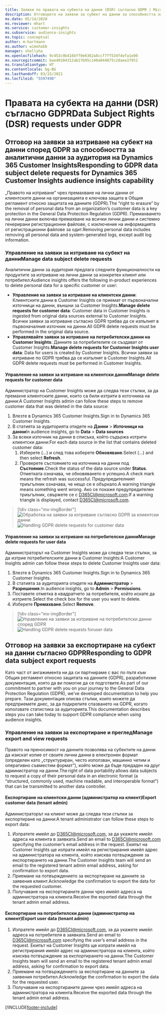 ```yaml
---
title: Заявки по правата на субекта на данни (DSR) съгласно GDPR | Microsoft Docs
description: Отговорете на заявки за субект на данни за способността за аналитични данни за аудитория на Dynamics 365 Customer Insights.
ms.date: 05/14/2020
ms.reviewer: mhart
ms.service: customer-insights
ms.subservice: audience-insights
ms.topic: conceptual
author: m-hartmann
ms.author: wimohabb
manager: shellyha
ms.openlocfilehash: 9c453c9b416bff0e6362a8ccf7ff534f4efa1e00
ms.sourcegitcommit: bae40184312ab27b95c140a044875c2daea37951
ms.translationtype: HT
ms.contentlocale: bg-BG
ms.lasthandoff: 03/15/2021
ms.locfileid: "5597498"
---
```

# <a name="data-subject-rights-dsr-requests-under-gdpr"></a><span data-ttu-id="2d2cc-103">Правата на субекта на данни (DSR) съгласно GDPR</span><span class="sxs-lookup"><span data-stu-id="2d2cc-103">Data Subject Rights (DSR) requests under GDPR</span></span>

## <a name="responding-to-gdpr-data-subject-delete-requests-for-dynamics-365-customer-insights-audience-insights-capability"></a><span data-ttu-id="2d2cc-104">Отговор на заявки за изтриване на субект на данни според GDPR за способността за аналитични данни за аудитория на Dynamics 365 Customer Insights</span><span class="sxs-lookup"><span data-stu-id="2d2cc-104">Responding to GDPR data subject delete requests for Dynamics 365 Customer Insights audience insights capability</span></span>

<span data-ttu-id="2d2cc-105">„Правото на изтриване” чрез премахване на лични данни от клиентските данни на организацията е ключова защита в Общия регламент относно защитата на данните (GDPR).</span><span class="sxs-lookup"><span data-stu-id="2d2cc-105">The “right to erasure” by the removal of personal data from an organization’s customer data is a key protection in the General Data Protection Regulation (GDPR).</span></span> <span data-ttu-id="2d2cc-106">Премахването на лични данни включва премахване на всички лични данни и системно генерирани регистрационни файлове, с изключение на информацията от регистрационни файлове за одит.</span><span class="sxs-lookup"><span data-stu-id="2d2cc-106">Removing personal data includes removing all personal data and system-generated logs, except audit log information.</span></span>

### <a name="manage-data-subject-delete-requests"></a><span data-ttu-id="2d2cc-107">Управление на заявки за изтриване на субект на данни</span><span class="sxs-lookup"><span data-stu-id="2d2cc-107">Manage data subject delete requests</span></span>

<span data-ttu-id="2d2cc-108">Аналитични данни за аудитория предлага следните функционалности на продуктите за изтриване на лични данни за конкретен клиент или потребител:</span><span class="sxs-lookup"><span data-stu-id="2d2cc-108">Audience insights offers the following in-product experiences to delete personal data for a specific customer or user:</span></span>

- <span data-ttu-id="2d2cc-109">**Управление на заявки за изтриване на клиентски данни**: Клиентските данни в Customer Insights се приемат от първоначални източници на данни, външни за Customer Insights.</span><span class="sxs-lookup"><span data-stu-id="2d2cc-109">**Manage delete requests for customer data**: Customer data in Customer Insights is ingested from original data sources external to Customer Insights.</span></span> <span data-ttu-id="2d2cc-110">Всички заявки за изтриване съгласно GDPR трябва да се изпълнят в първоначалния източник на данни.</span><span class="sxs-lookup"><span data-stu-id="2d2cc-110">All GDPR delete requests must be performed in the original data source.</span></span>
- <span data-ttu-id="2d2cc-111">**Управлявайте заявки за изтриване на потребителски данни на Customer Insights**: Данните за потребителите се създават от Customer Insights.</span><span class="sxs-lookup"><span data-stu-id="2d2cc-111">**Manage delete requests for Customer Insights user data**: Data for users is created by Customer Insights.</span></span> <span data-ttu-id="2d2cc-112">Всички заявки за изтриване по GDPR трябва да се изпълнят в Customer Insights.</span><span class="sxs-lookup"><span data-stu-id="2d2cc-112">All GDPR delete requests must be performed in Customer Insights.</span></span>

#### <a name="manage-delete-requests-for-customer-data"></a><span data-ttu-id="2d2cc-113">Управление на заявки за изтриване на клиентски данни</span><span class="sxs-lookup"><span data-stu-id="2d2cc-113">Manage delete requests for customer data</span></span>

<span data-ttu-id="2d2cc-114">Администратор на Customer Insights може да следва тези стъпки, за да премахне клиентските данни, които са били изтрити в източника на данни:</span><span class="sxs-lookup"><span data-stu-id="2d2cc-114">A Customer Insights admin can follow these steps to remove customer data that was deleted in the data source:</span></span>

1. <span data-ttu-id="2d2cc-115">Влезте в Dynamics 365 Customer Insights.</span><span class="sxs-lookup"><span data-stu-id="2d2cc-115">Sign in to Dynamics 365 Customer Insights.</span></span>
2. <span data-ttu-id="2d2cc-116">В статията за аудиторията отидете на **Данни** > **Източници на данни**</span><span class="sxs-lookup"><span data-stu-id="2d2cc-116">In audience insights, go to **Data** > **Data sources**</span></span>
3. <span data-ttu-id="2d2cc-117">За всеки източник на данни в списъка, който съдържа изтрити клиентски данни:</span><span class="sxs-lookup"><span data-stu-id="2d2cc-117">For each data source in the list that contains deleted customer data:</span></span>
   1. <span data-ttu-id="2d2cc-118">Изберете (...) и след това изберете **Обновяване**.</span><span class="sxs-lookup"><span data-stu-id="2d2cc-118">Select (...) and then select **Refresh**.</span></span>
   2. <span data-ttu-id="2d2cc-119">Проверете състоянието на източника на данни под **Състояние**.</span><span class="sxs-lookup"><span data-stu-id="2d2cc-119">Check the status of the data source under **Status**.</span></span> <span data-ttu-id="2d2cc-120">Отметката означава, че обновяването е успешно.</span><span class="sxs-lookup"><span data-stu-id="2d2cc-120">A check mark means the refresh was successful.</span></span> <span data-ttu-id="2d2cc-121">Предупредителният триъгълник означава, че нещо се е объркало.</span><span class="sxs-lookup"><span data-stu-id="2d2cc-121">A warning triangle means something went wrong.</span></span> <span data-ttu-id="2d2cc-122">Ако се покаже предупредителен триъгълник, свържете се с D365CI@microsoft.com.</span><span class="sxs-lookup"><span data-stu-id="2d2cc-122">If a warning triangle is displayed, contact D365CI@microsoft.com.</span></span>

> [!div class="mx-imgBorder"]
> <span data-ttu-id="2d2cc-123">![Обработка на заявки за изтриване съгласно GDPR за клиентски данни](media/gdpr-data-sources.png "Обработка на заявки за изтриване съгласно GDPR за клиентски данни")</span><span class="sxs-lookup"><span data-stu-id="2d2cc-123">![Handling GDPR delete requests for customer data](media/gdpr-data-sources.png "Handling GDPR delete requests for customer data")</span></span>

#### <a name="manage-delete-requests-for-user-data"></a><span data-ttu-id="2d2cc-124">Управление на заявки за изтриване на потребителски данни</span><span class="sxs-lookup"><span data-stu-id="2d2cc-124">Manage delete requests for user data</span></span>

<span data-ttu-id="2d2cc-125">Администраторът на Customer Insights може да следва тези стъпки, за да изтрие потребителските данни в Customer Insights:</span><span class="sxs-lookup"><span data-stu-id="2d2cc-125">A Customer Insights admin can follow these steps to delete Customer Insights user data:</span></span>

1. <span data-ttu-id="2d2cc-126">Влезте в Dynamics 365 Customer Insights.</span><span class="sxs-lookup"><span data-stu-id="2d2cc-126">Sign in to Dynamics 365 Customer Insights.</span></span>
2. <span data-ttu-id="2d2cc-127">В статията за аудиторията отидете на **Администратор** > **Разрешения**.</span><span class="sxs-lookup"><span data-stu-id="2d2cc-127">In audience insights, go to **Admin** > **Permissions**.</span></span>
3. <span data-ttu-id="2d2cc-128">Поставете отметка в квадратчето за потребителя, който искате да изтриете.</span><span class="sxs-lookup"><span data-stu-id="2d2cc-128">Select the check box for the user you want to delete.</span></span>
4. <span data-ttu-id="2d2cc-129">Изберете **Премахване**.</span><span class="sxs-lookup"><span data-stu-id="2d2cc-129">Select **Remove**.</span></span>

> [!div class="mx-imgBorder"]
> <span data-ttu-id="2d2cc-130">![Управление на заявки за изтриване на потребителски данни според GDPR](media/gdpr-permissions.png "Управление на заявки за изтриване за потребителски данни според GDPR")</span><span class="sxs-lookup"><span data-stu-id="2d2cc-130">![Handling GDPR delete requests foruser data](media/gdpr-permissions.png "Handling GDPR delete requests for user data")</span></span>

## <a name="responding-to-gdpr-data-subject-export-requests"></a><span data-ttu-id="2d2cc-131">Отговор на заявки за експортиране на субект на данни съгласно GDPR</span><span class="sxs-lookup"><span data-stu-id="2d2cc-131">Responding to GDPR data subject export requests</span></span>

<span data-ttu-id="2d2cc-132">Като част от ангажимента ни да си партнираме с вас по пътя към Общия регламент относно защитата на данните (GDPR), разработихме документация, която да ви помогне да се подготвите.</span><span class="sxs-lookup"><span data-stu-id="2d2cc-132">As part of our commitment to partner with you on your journey to the General Data Protection Regulation (GDPR), we’ve developed documentation to help you prepare.</span></span> <span data-ttu-id="2d2cc-133">Тази документация описва стъпки, които можете да предприемете днес, за да подкрепите спазването на GDPR, когато използвате статистика за аудиторията.</span><span class="sxs-lookup"><span data-stu-id="2d2cc-133">This documentation describes steps you can take today to support GDPR compliance when using audience insights.</span></span>

### <a name="manage-export-and-view-requests"></a><span data-ttu-id="2d2cc-134">Управление на заявки за експортиране и преглед</span><span class="sxs-lookup"><span data-stu-id="2d2cc-134">Manage export and view requests</span></span>

<span data-ttu-id="2d2cc-135">Правото на преносимост на данните позволява на субектите на данни да изискат копие от своите лични данни в електронен формат (определен като „структуриран, често използван, машинно четим и оперативно съвместим формат”), който може да бъде предаден на друг администратор на данни.</span><span class="sxs-lookup"><span data-stu-id="2d2cc-135">The right of data portability allows data subjects to request a copy of their personal data in an electronic format (a “structured, commonly used, machine readable, and interoperable format”) that can be transmitted to another data controller.</span></span>

#### <a name="export-customer-data-tenant-admin"></a><span data-ttu-id="2d2cc-136">Експортиране на клиентски данни (администратор на клиент)</span><span class="sxs-lookup"><span data-stu-id="2d2cc-136">Export customer data (tenant admin)</span></span>

<span data-ttu-id="2d2cc-137">Администраторът на клиент може да следва тези стъпки за експортиране на данни:</span><span class="sxs-lookup"><span data-stu-id="2d2cc-137">A tenant administrator can follow these steps to export data:</span></span>

1. <span data-ttu-id="2d2cc-138">Изпратете имейл до D365CI@microsoft.com, за да укажете имейл адреса на клиента в заявката.</span><span class="sxs-lookup"><span data-stu-id="2d2cc-138">Send an email to D365CI@microsoft.com specifying the customer’s email address in the request.</span></span> <span data-ttu-id="2d2cc-139">Екипът на Customer Insights ще изпрати имейл на регистрирания имейл адрес на администратора на клиента, който изисква потвърждение за експортирането на данни.</span><span class="sxs-lookup"><span data-stu-id="2d2cc-139">The Customer Insights team will send an email to the registered tenant admin email address, asking for confirmation to export data.</span></span>
2. <span data-ttu-id="2d2cc-140">Приемане на потвърждението за експортиране на данните за заявения клиент.</span><span class="sxs-lookup"><span data-stu-id="2d2cc-140">Acknowledge the confirmation to export the data for the requested customer.</span></span>
3. <span data-ttu-id="2d2cc-141">Получаване на експортираните данни чрез имейл адреса на администратора на клиента.</span><span class="sxs-lookup"><span data-stu-id="2d2cc-141">Receive the exported data through the tenant admin email address.</span></span>

#### <a name="export-user-data-tenant-admin"></a><span data-ttu-id="2d2cc-142">Експортиране на потребителски данни (администратор на клиент)</span><span class="sxs-lookup"><span data-stu-id="2d2cc-142">Export user data (tenant admin)</span></span>

1. <span data-ttu-id="2d2cc-143">Изпратете имейл до D365CI@microsoft.com, за да укажете имейл адреса на потребителя в заявката.</span><span class="sxs-lookup"><span data-stu-id="2d2cc-143">Send an email to D365CI@microsoft.com specifying the user’s email address in the request.</span></span> <span data-ttu-id="2d2cc-144">Екипът на Customer Insights ще изпрати имейл на регистрирания имейл адрес на администратора на клиента, който изисква потвърждение за експортирането на данни.</span><span class="sxs-lookup"><span data-stu-id="2d2cc-144">The Customer Insights team will send an email to the registered tenant admin email address, asking for confirmation to export data.</span></span>
2. <span data-ttu-id="2d2cc-145">Приемане на потвърждението за експортиране на данните за заявения потребител.</span><span class="sxs-lookup"><span data-stu-id="2d2cc-145">Acknowledge the confirmation to export the data for the requested user.</span></span>
3. <span data-ttu-id="2d2cc-146">Получаване на експортираните данни чрез имейл адреса на администратора на клиента.</span><span class="sxs-lookup"><span data-stu-id="2d2cc-146">Receive the exported data through the tenant admin email address.</span></span>


[!INCLUDE[footer-include](../includes/footer-banner.md)]